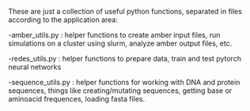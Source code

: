 These are just a collection of useful python functions, separated in files according to the application area:

  -amber_utils.py : helper functions to create amber input files, run simulations on a cluster using slurm, analyze amber output files, etc.
  
  -redes_utils.py : helper functions to prepare data, train and test pytorch neural networks
  
  -sequence_utils.py : helper functions for working with DNA and protein sequences, things like creating/mutating sequences, getting base or aminoacid frequences, loading fasta files.
